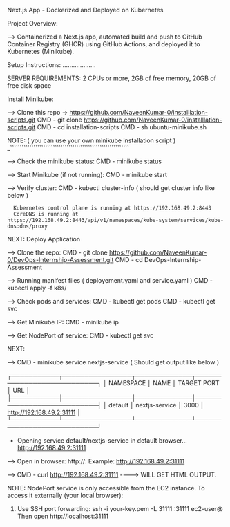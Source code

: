 Next.js App - Dockerized and Deployed on Kubernetes

Project Overview:

 --> Containerized a Next.js app, automated build and push to GitHub Container Registry (GHCR) using GitHub Actions, and deployed it to Kubernetes (Minikube).

Setup Instructions:
...................

SERVER REQUIREMENTS: 2 CPUs or more, 2GB of free memory, 20GB of free disk space

Install Minikube:

--> Clone this repo -> https://github.com/NaveenKumar-0/installlation-scripts.git 
      CMD - git clone https://github.com/NaveenKumar-0/installlation-scripts.git 
      CMD - cd installation-scripts
      CMD -  sh ubuntu-minikube.sh

NOTE:  ( you can use your own minikube installation script )
 _`````````````````````````````````````````````````````````````

--> Check the minikube status: 
      CMD - minikube status

--> Start Minikube (if not running): 
      CMD - minikube start

--> Verify cluster:
      CMD - kubectl cluster-info ( should get cluster info like below )
      
      Kubernetes control plane is running at https://192.168.49.2:8443
      CoreDNS is running at https://192.168.49.2:8443/api/v1/namespaces/kube-system/services/kube-dns:dns/proxy

NEXT: Deploy Application

--> Clone the repo:
      CMD - git clone https://github.com/NaveenKumar-0/DevOps-Internship-Assessment.git
      CMD - cd DevOps-Internship-Assessment

--> Running manifest files ( deployement.yaml and service.yaml )
      CMD - kubectl apply -f k8s/


--> Check pods and services:
      CMD - kubectl get pods
      CMD - kubectl get svc

--> Get Minikube IP:
      CMD - minikube ip

--> Get NodePort of service:
      CMD - kubectl get svc

NEXT:

--> CMD - minikube service nextjs-service ( Should get output like below )

┌───────────┬────────────────┬─────────────┬───────────────────────────┐
│ NAMESPACE │      NAME      │ TARGET PORT │            URL            │
├───────────┼────────────────┼─────────────┼───────────────────────────┤
│ default   │ nextjs-service │ 3000        │ http://192.168.49.2:31111 │
└───────────┴────────────────┴─────────────┴───────────────────────────┘
* Opening service default/nextjs-service in default browser...
  http://192.168.49.2:31111

--> Open in browser:
http://<minikube-ip>:<node-port>
Example: http://192.168.49.2:31111

--> CMD - curl http://192.168.49.2:31111  ----> WILL GET HTML OUTPUT.

NOTE: NodePort service is only accessible from the EC2 instance. 
To access it externally (your local browser):

1. Use SSH port forwarding:
   ssh -i your-key.pem -L 31111:<minikube-ip>:31111 ec2-user@<EC2-public-IP>
   Then open http://localhost:31111
